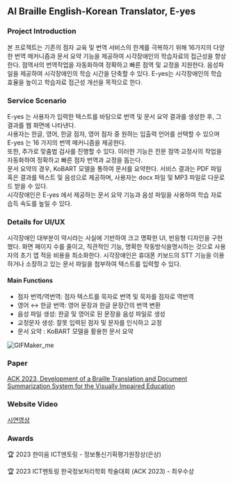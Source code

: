 ## AI Braille English-Korean Translator, E-yes

### Project Introduction
본 프로젝트는 기존의 점자 교육 및 번역 서비스의 한계를 극복하기 위해 16가지의 다양한 번역 메커니즘과 문서 요약 기능을 제공하여 시각장애인의 학습자료의 접근성을 향상한다. 점역사의 번역작업을 자동화하여 정확하고 빠른 점역 및 교정을 지원한다. 음성파일을 제공하여 시각장애인의 학습 시간을 단축할 수 있다. E-yes는 시각장애인의 학습 효율을 높이고 학습자료 접근성 개선을 목적으로 한다.

### Service Scenario
E-yes 는 사용자가 입력한 텍스트를 바탕으로 번역 및 문서 요약 결과를 생성한 후, 그 결과를 웹 화면에 나타낸다. <br>
사용자는 한글, 영어, 한글 점자, 영어 점자 중 원하는 입출력 언어를 선택할 수 있으며 E-yes 는 16 가지의 번역 메커니즘을 제공한다. <br>
또한, 추가로 맞춤법 검사를 진행할 수 있다. 이러한 기능은 전문 점역‧교정사의 작업을 자동화하여 정확하고 빠른 점자 번역과 교정을 돕는다. <br>
문서 요약의 경우, KoBART 모델을 통하여 문서를 요약한다. 서비스 결과는 PDF 파일 혹은 결과를 텍스트 및 음성으로 제공하며, 사용자는 docx 파일 및 MP3 파일로 다운로드 받을 수 있다. <br>
시각장애인은 E-yes 에서 제공하는 문서 요약 기능과 음성 파일을 사용하여 학습 자료 습득 속도를 높일 수 있다.

### Details for UI/UX
시각장애인 대부분이 약시라는 사실에 기반하여 크고 명확한 UI, 반응형 디자인을 구현했다. 화면 페이지 수를 줄이고, 직관적인 기능, 명확한 작동방식을명시하는 것으로 사용자의 초기 앱 적응 비용을 최소화한다. 
시각장애인은 휴대폰 키보드의 STT 기능을 이용하거나 소장하고 있는 문서 파일을 첨부하여 텍스트를 입력할 수 있다.

#### Main Functions
- 점자 번역/역번역: 점자 텍스트를 묵자로 번역 및 묵자를 점자로 역번역
- 영어 ↔ 한글 번역: 영어 문장과 한글 문장간의 번역 변환
- 음성 파일 생성: 한글 및 영어로 된 문장을 음성 파일로 생성
- 교정문자 생성: 잘못 입력된 점자 및 문자를 인식하고 교정
- 문서 요약 : KoBART 모델을 활용한 문서 요약

![GIFMaker_me](https://github.com/user-attachments/assets/b82fc716-bece-4ab2-be97-f295df9dde91)


### Paper
[ACK 2023, Development of a Braille Translation and Document Summarization System for the Visually Impaired Education](https://koreascience.kr/article/CFKO202333855044754.page)


### Website Video
[시연영상](https://www.youtube.com/watch?v=nr0ZrB_GpGo)


### Awards
🏆 2023 한이음 ICT멘토링 - 정보통신기획평가원장상(은상)

🏆 2023 ICT멘토링 한국정보처리학회 학술대회 (ACK 2023) - 최우수상

